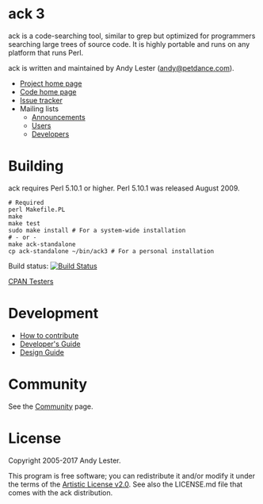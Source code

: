 # ack 3

ack is a code-searching tool, similar to grep but optimized for
programmers searching large trees of source code.  It is highly
portable and runs on any platform that runs Perl.

ack is written and maintained by Andy Lester (andy@petdance.com).

* [Project home page](https://beyondgrep.com/)
* [Code home page](https://github.com/petdance/ack3)
* [Issue tracker](https://github.com/petdance/ack3/issues)
* Mailing lists
    * [Announcements](https://groups.google.com/d/forum/ack-announcements)
    * [Users](https://groups.google.com/d/forum/ack-users)
    * [Developers](https://groups.google.com/d/forum/ack-dev)

# Building

ack requires Perl 5.10.1 or higher.  Perl 5.10.1 was released August 2009.

    # Required
    perl Makefile.PL
    make
    make test
    sudo make install # For a system-wide installation
    # - or -
    make ack-standalone
    cp ack-standalone ~/bin/ack3 # For a personal installation

Build status: [![Build Status](https://travis-ci.org/petdance/ack3.png?branch=dev)](https://travis-ci.org/petdance/ack3)

[CPAN Testers](http://cpantesters.org/distro/A/ack.html)

# Development

* [How to contribute](CONTRIBUTING.md)
* [Developer's Guide](DEVELOPERS.md)
* [Design Guide](DESIGN.md)

# Community

See the [Community](https://beyondgrep.com/community/) page.

# License

Copyright 2005-2017 Andy Lester.

This program is free software; you can redistribute it and/or modify
it under the terms of the
[Artistic License v2.0](http://www.perlfoundation.org/artistic_license_2_0).
See also the LICENSE.md file that comes with the ack distribution.
